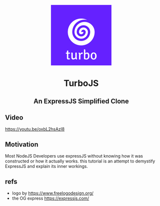 <div style="text-align: center">
  <img src="./turbo-logo.png" alt="turbo logo" />
  <h1>
  TurboJS
  </h1>
  <h2>
    An ExpressJS Simplified Clone
  </h2>
</div>

## Video

<https://youtu.be/oxbL2hsAzI8>

## Motivation

Most NodeJS Developers use expressJS without knowing how it was constructed or how it actually works.
this tutorial is an attempt to demystify ExpressJS and explain its inner workings.

## refs

- logo by <https://www.freelogodesign.org/>
- the OG express <https://expressjs.com/>
